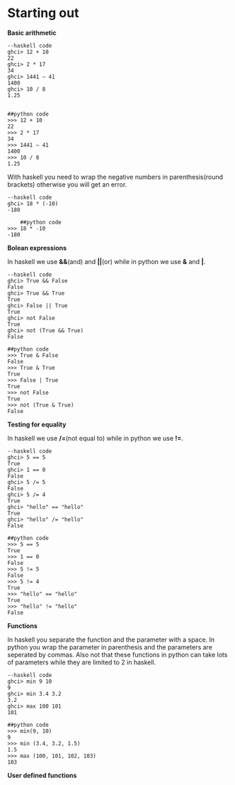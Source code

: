 # Starting out

**Basic arithmetic**


    --haskell code
    ghci> 12 + 10
    22
    ghci> 2 * 17
    34
    ghci> 1441 – 41
    1400
    ghci> 10 / 8
    1.25


    ##python code
    >>> 12 + 10
    22
    >>> 2 * 17
    34
    >>> 1441 – 41
    1400
    >>> 10 / 8
    1.25

With haskell you need to wrap the negative numbers in parenthesis(round brackets) otherwise you will get an error.

    --haskell code
    ghci> 18 * (-10)
    -180
    
        ##python code
    >>> 18 * -10
    -180
    
  **Bolean expressions**
  
 In haskell we use **&&**(and) and **||**(or) while in python we use **&** and **|**.
  
    --haskell code
    ghci> True && False  
    False  
    ghci> True && True  
    True  
    ghci> False || True  
    True   
    ghci> not False  
    True  
    ghci> not (True && True)  
    False 
    
    ##python code
    >>> True & False  
    False  
    >>> True & True  
    True  
    >>> False | True  
    True   
    >>> not False  
    True  
    >>> not (True & True)  
    False
  
 **Testing for equality**
 
In haskell we use **/=**(not equal to) while in python we use **!=**.

    --haskell code
    ghci> 5 == 5  
    True  
    ghci> 1 == 0  
    False  
    ghci> 5 /= 5  
    False  
    ghci> 5 /= 4  
    True  
    ghci> "hello" == "hello"  
    True  
    ghci> "hello" /= "hello"  
    False 
    
    ##python code
    >>> 5 == 5  
    True  
    >>> 1 == 0  
    False  
    >>> 5 != 5  
    False  
    >>> 5 != 4  
    True  
    >>> "hello" == "hello"  
    True  
    >>> "hello" != "hello"  
    False 

**Functions**

In haskell you separate the function and the parameter with a space. In python you wrap the parameter in parenthesis and the parameters are seperated by commas. Also not that these functions in python can take lots of parameters while they are limited to 2 in haskell. 

    --haskell code
    ghci> min 9 10  
    9  
    ghci> min 3.4 3.2  
    3.2  
    ghci> max 100 101  
    101  
    
    ##python code
    >>> min(9, 10) 
    9  
    >>> min (3.4, 3.2, 1.5)
    1.5
    >>> max (100, 101, 102, 103)  
    103

**User defined functions**
